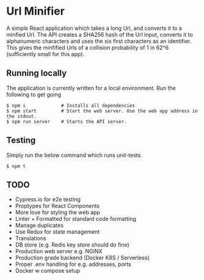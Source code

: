 # Url Minifier
A simple React application which takes a long Url, and converts it to a minfied Url. The API creates a SHA256 hash of the Url input, converts it to alphanumeric characters and uses the six first characters as an identifier. This gives the minfified Urls of a collision probability of 1 in 62^6 (sufficiently small for this app).

## Running locally
The application is currently written for a local environment. Run the following to get going

    $ npm i             # Installs all dependencies
    $ npm start         # Start the web server. Use the web app address in the stdout.
    $ npm run server    # Starts the API server.

## Testing
Simply run the below command which runs unit-tests.

    $ npm t

## TODO
- Cypress.io for e2e testing
- Proptypes for React Components
- More love for styling the web app
- Linter + Formatted for standard code formatting
- Manage duplicates
- Use Redux for state management
- Translations
- DB store (e.g. Redis key store should do fine)
- Production web server e.g. NGINX
- Production grade backend (Docker K8S / Serverless)
- Proper .env handling for e.g. addresses, ports
- Docker w compose setup
